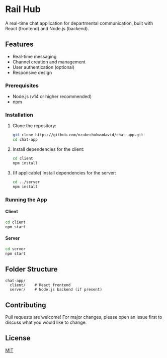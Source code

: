 # Rail Hub

A real-time chat application for departmental communication, built with React (frontend) and Node.js (backend).

## Features
- Real-time messaging
- Channel creation and management
- User authentication (optional)
- Responsive design


### Prerequisites
- Node.js (v14 or higher recommended)
- npm

### Installation

1. Clone the repository:
   ```sh
   git clone https://github.com/nzubechukwudavid/chat-app.git
   cd chat-app
   ```
2. Install dependencies for the client:
   ```sh
   cd client
   npm install
   ```
3. (If applicable) Install dependencies for the server:
   ```sh
   cd ../server
   npm install
   ```

### Running the App

#### Client
```sh
cd client
npm start
```

#### Server
```sh
cd server
npm start
```

## Folder Structure
```
chat-app/
  client/    # React frontend
  server/    # Node.js backend (if present)
```

## Contributing
Pull requests are welcome! For major changes, please open an issue first to discuss what you would like to change.

## License
[MIT](LICENSE)
